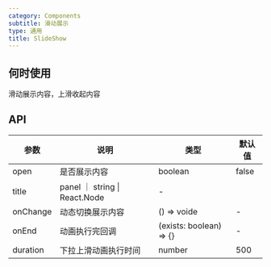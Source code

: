 ```yaml
---
category: Components
subtitle: 滑动展示
type: 通用
title: SlideShow
---
```


## 何时使用

滑动展示内容，上滑收起内容

## API

| 参数 | 说明 | 类型 | 默认值                         |
| --- | --- | --- | ------------------------------ |
| open | 是否展示内容 | boolean | false |
| title | panel ｜ string \| React.Node | - |
| onChange | 动态切换展示内容 | () => voide | - |
| onEnd | 动画执行完回调 | (exists: boolean) => {} | - |
| duration | 下拉上滑动画执行时间 | number | 500 |






